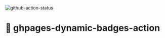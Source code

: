 <img alt="github-action-status" src="https://github.com/objective-solutions/ghpages-dynamic-badges-action/workflows/main/badge.svg">

# 🔀 ghpages-dynamic-badges-action